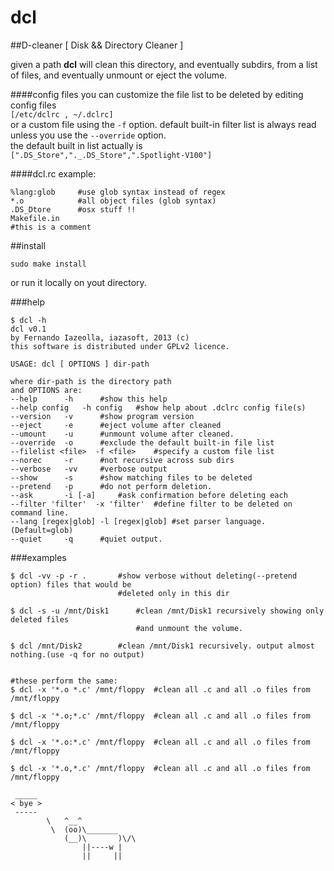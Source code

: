 dcl
===

##D-cleaner [ Disk && Directory Cleaner ]

given a path **dcl** will clean this directory, and eventually subdirs, from a list of files, and eventually unmount or eject the volume. 
 
####config files
you can customize the file list to be deleted by editing config files   
`[/etc/dclrc , ~/.dclrc]`  
or a custom file using the `-f` option. 
default built-in filter list is always read unless you use the `--override` option.  
the default built in list actually is  
`[".DS_Store","._.DS_Store",".Spotlight-V100"]`  

####dcl.rc example:
	
	%lang:glob     #use glob syntax instead of regex
	*.o            #all object files (glob syntax)
	.DS_Dtore      #osx stuff !!
	Makefile.in
	#this is a comment

##install

```
sudo make install
```

or run it locally on yout directory.

###help

```
$ dcl -h
dcl v0.1
by Fernando Iazeolla, iazasoft, 2013 (c)
this software is distributed under GPLv2 licence.

USAGE: dcl [ OPTIONS ] dir-path

where dir-path is the directory path
and OPTIONS are:
--help		-h		#show this help
--help config	-h config	#show help about .dclrc config file(s)
--version	-v		#show program version
--eject		-e		#eject volume after cleaned
--umount	-u		#unmount volume after cleaned.
--override	-o		#exclude the default built-in file list
--filelist <file>  -f <file>	#specify a custom file list
--norec		-r		#not recursive across sub dirs
--verbose	-vv		#verbose output
--show		-s		#show matching files to be deleted
--pretend	-p		#do not perform deletion.
--ask		-i [-a]		#ask confirmation before deleting each
--filter 'filter'  -x 'filter'	#define filter to be deleted on command line. 
--lang [regex|glob] -l [regex|glob] #set parser language. (Default=glob)
--quiet		-q		#quiet output.

```
###examples

```
$ dcl -vv -p -r .       #show verbose without deleting(--pretend option) files that would be 
                        #deleted only in this dir  

$ dcl -s -u /mnt/Disk1      #clean /mnt/Disk1 recursively showing only deleted files 
                            #and unmount the volume.  

$ dcl /mnt/Disk2        #clean /mnt/Disk1 recursively. output almost nothing.(use -q for no output)


#these perform the same:
$ dcl -x '*.o *.c' /mnt/floppy	#clean all .c and all .o files from /mnt/floppy

$ dcl -x '*.o;*.c' /mnt/floppy  #clean all .c and all .o files from /mnt/floppy

$ dcl -x '*.o:*.c' /mnt/floppy  #clean all .c and all .o files from /mnt/floppy

$ dcl -x '*.o,*.c' /mnt/floppy  #clean all .c and all .o files from /mnt/floppy
```

```
 _____
< bye >
 -----
        \   ^__^
         \  (oo)\_______
            (__)\       )\/\
                ||----w |
                ||     ||
```
